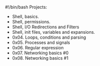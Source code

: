 #!/bin/bash
Projects:
- Shell, basics.
- Shell, permissions. 
- Shell, I/O Redirections and Filters 
- Shell, init files, variables and expansions.
- 0x04. Loops, conditions and parsing
- 0x05. Processes and signals
- 0x06. Regular expression
- 0x07. Networking basics #0
- 0x08. Networking basics #1
